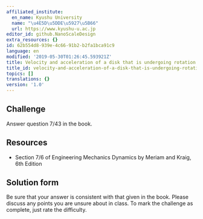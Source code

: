 ```yaml
---
affiliated_institute:
  en_name: Kyushu University
  name: "\u4E5D\u5DDE\u5927\u5B66"
  url: https://www.kyushu-u.ac.jp
editor_id: github.NanoScaleDesign
extra_resources: {}
id: 62b554d8-939e-4c66-91b2-b2fa1bca91c9
language: en
modified: '2019-05-30T01:26:45.593921Z'
title: Velocity and acceleration of a disk that is undergoing rotation on 2 axes
title_id: velocity-and-acceleration-of-a-disk-that-is-undergoing-rotation-on-2-axes
topics: []
translations: {}
version: '1.0'
---
```


## Challenge
Answer question 7/43 in the book.


## Resources
- Section 7/6 of Engineering Mechanics Dynamics by Meriam and Kraig, 6th Edition


## Solution form
Be sure that your answer is consistent with that given in the book.
Please discuss any points you are unsure about in class.
To mark the challenge as complete, just rate the difficulty.
